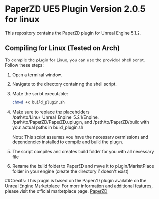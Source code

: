 # PaperZD UE5 Plugin Version 2.0.5 for linux

This repository contains the PaperZD plugin for Unreal Engine 5.1.2.

## Compiling for Linux (Tested on Arch)

To compile the plugin for Linux, you can use the provided shell script. Follow these steps:

1. Open a terminal window.

2. Navigate to the directory containing the shell script.

3. Make the script executable:
   ```bash
   chmod +x build_plugin.sh

4. Make sure to replace the placeholders /path/to/Linux_Unreal_Engine_5.2.1/Engine, /path/to/PaperZD/PaperZD.uplugin,
   and /path/to/PaperZD/build with your actual paths in build_plugin.sh

   Note: This script assumes you have the necessary permissions and dependencies installed to compile and build the plugin.

5. The script compiles and creates build folder for you with all necessary file

6. Rename the build folder to PaperZD and move it to plugin/MarketPlace folder in your engine (create the directory if doesn't exist)

##Credits:
This plugin is based on the PaperZD plugin available on the Unreal Engine Marketplace. For more information and additional features, please visit the official marketplace page. [PaperZD](https://www.unrealengine.com/marketplace/en-US/product/paperzd)